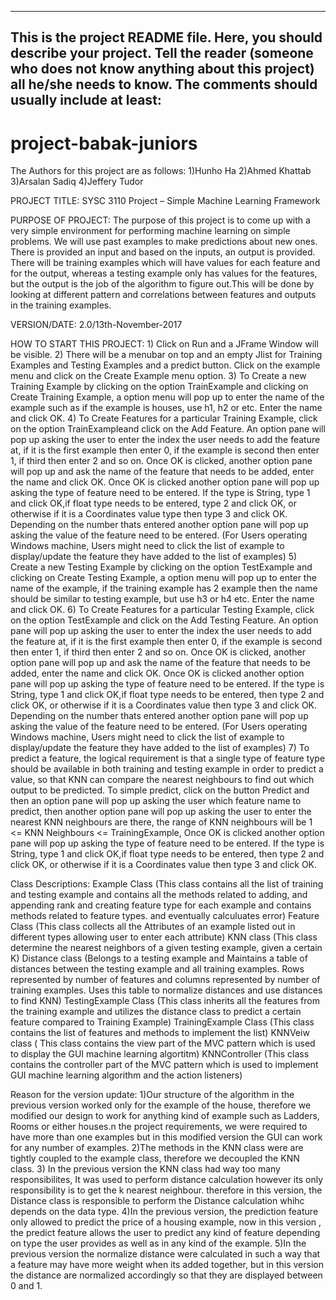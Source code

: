 ------------------------------------------------------------------------
This is the project README file. Here, you should describe your project.
Tell the reader (someone who does not know anything about this project)
all he/she needs to know. The comments should usually include at least:
------------------------------------------------------------------------
# project-babak-juniors

The Authors for this project are as follows: 
											1)Hunho Ha
											2)Ahmed Khattab
											3)Arsalan Sadiq
											4)Jeffery Tudor
											


PROJECT TITLE: SYSC 3110 Project – Simple Machine Learning Framework

PURPOSE OF PROJECT: The purpose of this project is to come up with a very simple environment for performing machine learning on simple problems. We will use past examples to make 
					predictions about new ones. There is provided an input and based on the inputs, an output is provided. There will be training examples which will have values 
					for each feature and for the output, whereas a testing example only has values for the features, but the output is the job of the algorithm to
					figure out.This will be done by looking at different pattern and correlations between features and outputs in the training examples.
					
VERSION/DATE: 2.0/13th-November-2017

HOW TO START THIS PROJECT: 
						1) Click on Run and a JFrame Window will be visible.
						2) There will be a menubar on top and an empty Jlist for Training Examples and Testing Examples and a predict button. Click on the example menu and click
							on the Create Example menu option.
						3) To Create a new Training Example by clicking on the option TrainExample and clicking on Create Training Example, a option menu will pop up to enter the
							name of the example such as if the example is houses, use h1, h2 or etc. Enter the name and click OK.
						4) To Create Features for a particular Training Example, click on the option TrainExampleand click on the Add Feature. An option pane will pop up asking
							the user to enter the index the user needs to add the feature at, if it is the first example then enter 0, if the example is second then enter 1, if
							third then enter 2 and so on. Once OK is clicked, another option pane will pop up and ask the name of the feature that needs to be added, enter the name
							and click OK. Once OK is clicked another option pane will pop up asking the type of feature need to be entered. If the type is String, type 1 and click 
							OK,if float type needs to be entered, type 2 and click OK, or otherwise if it is a Coordinates value type then type 3 and click OK. Depending on the 
							number thats entered another option pane will pop up asking the value of the feature need to be entered. (For Users operating Windows machine, Users
							might need to click the list of example to display/update the feature they have added to the list of examples)
						5) Create a new Testing Example by clicking on the option TestExample and clicking on Create Testing Example, a option menu will pop up to enter the
							name of the example, if the training example has 2 example then the name should be similar to testing example, but use h3 or h4 etc. Enter the name 
							and click OK. 
						6)  To Create Features for a particular Testing Example, click on the option TestExample and click on the Add Testing Feature. An option pane will pop up asking
							the user to enter the index the user needs to add the feature at, if it is the first example then enter 0, if the example is second then enter 1, if
							third then enter 2 and so on. Once OK is clicked, another option pane will pop up and ask the name of the feature that needs to be added, enter the name
							and click OK. Once OK is clicked another option pane will pop up asking the type of feature need to be entered. If the type is String, type 1 and click 
							OK,if float type needs to be entered, then type 2 and click OK, or otherwise if it is a Coordinates value then type 3 and click OK. Depending on the 
							number thats entered another option pane will pop up asking the value of the feature need to be entered. (For Users operating Windows machine, Users
							might need to click the list of example to display/update the feature they have added to the list of examples)
						7) To predict a feature, the logical requirement is that a single type of feature type should be available in both training and testing example in order to 
							predict a value, so that KNN can compare the nearest neighbours to find out which output to be predicted. To simple predict, click on the button Predict
							and then an option pane will pop up asking the user which feature name to predict, then another option pane will pop up asking the user to enter the 
							nearest KNN neighbours are there, the range of KNN neighbours will be 1 <= KNN Neighbours <= TrainingExample, Once OK is clicked another option pane will
							pop up asking the type of feature need to be entered. If the type is String, type 1 and click OK,if float type needs to be entered, then type 2 and 
							click OK, or otherwise if it is a Coordinates value then type 3 and click OK.

							
Class Descriptions: Example Class (This class contains all the list of training and testing example and contains all the methods related to adding, and appending rank and creating
									feature type for each example and contains methods related to feature types. and eventually calculuates error)
					Feature Class (This class collects all the Attributes of an example listed out in different types allowing user to enter each attribute)
					KNN class (This class determine the nearest neighbors of a given testing example, given a certain K)
					Distance class (Belongs to a testing example and Maintains a table of distances between the testing example and all training examples. Rows represented by number
									of features and columns represented by number of training examples. Uses this table to normalize distances and use distances to find KNN)
					TestingExample Class (This class inherits all the features from the training example and utilizes the distance class to predict a certain feature compared to
									Training Example)
					TrainingExample Class (This class contains the list of features and methods to implement the list)
					KNNVeiw class ( This class contains the view part of the MVC pattern which is used to display the GUI machine learning algortitm)
					KNNController (This class contains the controller part of the MVC pattern which is used to implement GUI machine learning algorithm and the action listeners)

Reason for the version update: 
								1)Our structure of the algorithm in the previous version worked only for the example of the house, therefore we modified our design to work for anything
								kind of example such as Ladders, Rooms or either houses.n the project requirements, we were required to have more than one examples but in this modified
								version the GUI can work for any number of examples.
								2)The methods in the KNN class were are tightly coupled to the example class, therefore we decoupled the KNN class.
								3) In the previous version the KNN class had way too many responsibilites, It was used to perform distance calculation however its only responsibility
								is to get the k nearest neighbour. therefore in this version, the Distance class is responsible to perform the Distance calculation whihc depends on the
								data type.
								4)In the previous version, the prediction feature only allowed to predict the price of a housing example, now in this version , the predict feature allows
								the user to predict any kind of feature depending on type the user provides as well as in any kind of the example.
								5)In the previous version the normalize distance were calculated in such a way that a feature may have more weight when its added together, but in this
								version the distance are normalized accordingly so that they are displayed between 0 and 1.